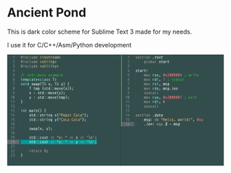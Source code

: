 # Ancient Pond


This is dark color scheme for Sublime Text 3 made for my needs.

I use it for C/C++/Asm/Python development

![](https://raw.githubusercontent.com/somelun/ancient-pond/master/screenshot.png)
